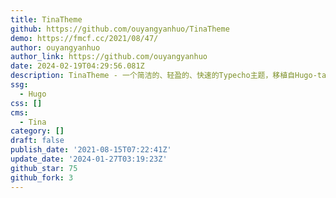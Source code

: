 ```yaml
---
title: TinaTheme
github: https://github.com/ouyangyanhuo/TinaTheme
demo: https://fmcf.cc/2021/08/47/
author: ouyangyanhuo
author_link: https://github.com/ouyangyanhuo
date: 2024-02-19T04:29:56.081Z
description: TinaTheme - 一个简洁的、轻盈的、快速的Typecho主题，移植自Hugo-tania
ssg:
  - Hugo
css: []
cms:
  - Tina
category: []
draft: false
publish_date: '2021-08-15T07:22:41Z'
update_date: '2024-01-27T03:19:23Z'
github_star: 75
github_fork: 3
---
```

